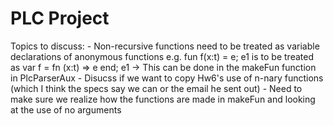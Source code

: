 # PLC Project
Topics to discuss:
    - Non-recursive functions need to be treated as variable declarations of anonymous functions
        e.g. fun f(x:t) = e; e1  is  to be treated as var f = fn (x:t) => e end; e1
        -> This can be done in the makeFun function in PlcParserAux
    - Disucss if we want to copy Hw6's use of n-nary functions (which I think the specs say we can or the email he sent out)
    - Need to make sure we realize how the functions are made in makeFun and looking at the use of no arguments